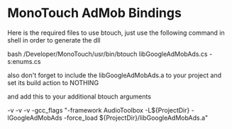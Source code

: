 MonoTouch AdMob Bindings
========================

Here is the required files to use btouch, just use the following command 
in shell in order to generate the dll

bash /Developer/MonoTouch/usr/bin/btouch libGoogleAdMobAds.cs -s:enums.cs

also don't forget to include the libGoogleAdMobAds.a to your project and
set its build action to NOTHING

and add this to your additional btouch arguments

-v -v -v -gcc_flags "-framework AudioToolbox -L${ProjectDir} -lGoogleAdMobAds -force_load ${ProjectDir}/libGoogleAdMobAds.a"


